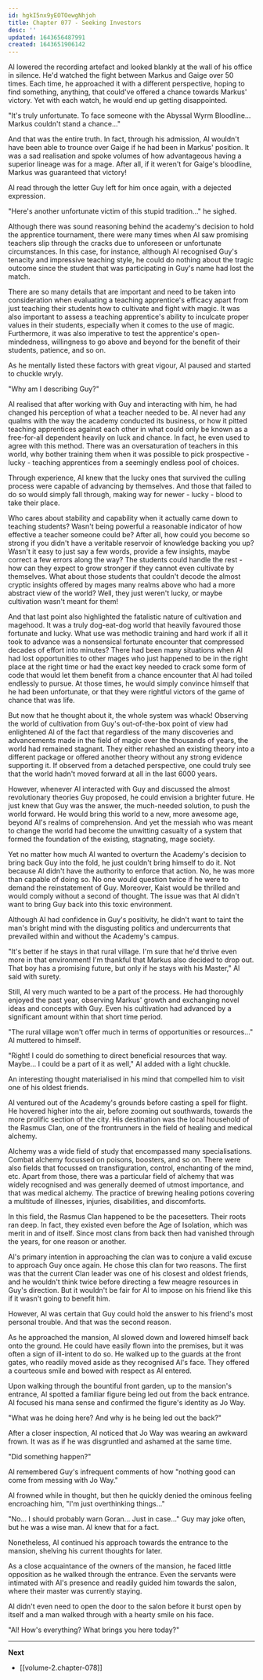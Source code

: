 ```yaml
---
id: hgkI5nx9yEOTOewgNhjoh
title: Chapter 077 - Seeking Investors
desc: ''
updated: 1643656487991
created: 1643651906142
---
```


Al lowered the recording artefact and looked blankly at the wall of his office in silence. He'd watched the fight between Markus and Gaige over 50 times. Each time, he approached it with a different perspective, hoping to find something, anything, that could've offered a chance towards Markus' victory. Yet with each watch, he would end up getting disappointed.

"It's truly unfortunate. To face someone with the Abyssal Wyrm Bloodline... Markus couldn't stand a chance..."

And that was the entire truth. In fact, through his admission, Al wouldn't have been able to trounce over Gaige if he had been in Markus' position. It was a sad realisation and spoke volumes of how advantageous having a superior lineage was for a mage. After all, if it weren't for Gaige's bloodline, Markus was guaranteed that victory!

Al read through the letter Guy left for him once again, with a dejected expression.

"Here's another unfortunate victim of this stupid tradition..." he sighed.

Although there was sound reasoning behind the academy's decision to hold the apprentice tournament, there were many times when Al saw promising teachers slip through the cracks due to unforeseen or unfortunate circumstances. In this case, for instance, although Al recognised Guy's tenacity and impressive teaching style, he could do nothing about the tragic outcome since the student that was participating in Guy's name had lost the match.

There are so many details that are important and need to be taken into consideration when evaluating a teaching apprentice's efficacy apart from just teaching their students how to cultivate and fight with magic. It was also important to assess a teaching apprentice's ability to inculcate proper values in their students, especially when it comes to the use of magic. Furthermore, it was also imperative to test the apprentice's open-mindedness, willingness to go above and beyond for the benefit of their students, patience, and so on.

As he mentally listed these factors with great vigour, Al paused and started to chuckle wryly.

"Why am I describing Guy?"

Al realised that after working with Guy and interacting with him, he had changed his perception of what a teacher needed to be. Al never had any qualms with the way the academy conducted its business, or how it pitted teaching apprentices against each other in what could only be known as a free-for-all dependent heavily on luck and chance. In fact, he even used to agree with this method. There was an oversaturation of teachers in this world, why bother training them when it was possible to pick prospective - lucky - teaching apprentices from a seemingly endless pool of choices.

Through experience, Al knew that the lucky ones that survived the culling process were capable of advancing by themselves. And those that failed to do so would simply fall through, making way for newer - lucky - blood to take their place.

Who cares about stability and capability when it actually came down to teaching students? Wasn't being powerful a reasonable indicator of how effective a teacher someone could be? After all, how could you become so strong if you didn't have a veritable reservoir of knowledge backing you up? Wasn't it easy to just say a few words, provide a few insights, maybe correct a few errors along the way? The students could handle the rest - how can they expect to grow stronger if they cannot even cultivate by themselves. What about those students that couldn't decode the almost cryptic insights offered by mages many realms above who had a more abstract view of the world? Well, they just weren't lucky, or maybe cultivation wasn't meant for them!

And that last point also highlighted the fatalistic nature of cultivation and magehood. It was a truly dog-eat-dog world that heavily favoured those fortunate and lucky. What use was methodic training and hard work if all it took to advance was a nonsensical fortunate encounter that compressed decades of effort into minutes? There had been many situations when Al had lost opportunities to other mages who just happened to be in the right place at the right time or had the exact key needed to crack some form of code that would let them benefit from a chance encounter that Al had toiled endlessly to pursue. At those times, he would simply convince himself that he had been unfortunate, or that they were rightful victors of the game of chance that was life.

But now that he thought about it, the whole system was whack! Observing the world of cultivation from Guy's out-of-the-box point of view had enlightened Al of the fact that regardless of the many discoveries and advancements made in the field of magic over the thousands of years, the world had remained stagnant. They either rehashed an existing theory into a different package or offered another theory without any strong evidence supporting it. If observed from a detached perspective, one could truly see that the world hadn't moved forward at all in the last 6000 years.

However, whenever Al interacted with Guy and discussed the almost revolutionary theories Guy proposed, he could envision a brighter future. He just knew that Guy was the answer, the much-needed solution, to push the world forward. He would bring this world to a new, more awesome age, beyond Al's realms of comprehension. And yet the messiah who was meant to change the world had become the unwitting casualty of a system that formed the foundation of the existing, stagnating, mage society.

Yet no matter how much Al wanted to overturn the Academy's decision to bring back Guy into the fold, he just couldn't bring himself to do it. Not because Al didn't have the authority to enforce that action. No, he was more than capable of doing so. No one would question twice if he were to demand the reinstatement of Guy. Moreover, Kaist would be thrilled and would comply without a second of thought. The issue was that Al didn't want to bring Guy back into this toxic environment.

Although Al had confidence in Guy's positivity, he didn't want to taint the man's bright mind with the disgusting politics and undercurrents that prevailed within and without the Academy's campus.

"It's better if he stays in that rural village. I'm sure that he'd thrive even more in that environment! I'm thankful that Markus also decided to drop out. That boy has a promising future, but only if he stays with his Master," Al said with surety.

Still, Al very much wanted to be a part of the process. He had thoroughly enjoyed the past year, observing Markus' growth and exchanging novel ideas and concepts with Guy. Even his cultivation had advanced by a significant amount within that short time period.

"The rural village won't offer much in terms of opportunities or resources..." Al muttered to himself.

"Right! I could do something to direct beneficial resources that way. Maybe... I could be a part of it as well," Al added with a light chuckle.

An interesting thought materialised in his mind that compelled him to visit one of his oldest friends.

Al ventured out of the Academy's grounds before casting a spell for flight. He hovered higher into the air, before zooming out southwards, towards the more prolific section of the city. His destination was the local household of the Rasmus Clan, one of the frontrunners in the field of healing and medical alchemy.

Alchemy was a wide field of study that encompassed many specialisations. Combat alchemy focussed on poisons, boosters, and so on. There were also fields that focussed on transfiguration, control, enchanting of the mind, etc. Apart from those, there was a particular field of alchemy that was widely recognised and was generally deemed of utmost importance, and that was medical alchemy. The practice of brewing healing potions covering a multitude of illnesses, injuries, disabilities, and discomforts.

In this field, the Rasmus Clan happened to be the pacesetters. Their roots ran deep. In fact, they existed even before the Age of Isolation, which was merit in and of itself. Since most clans from back then had vanished through the years, for one reason or another.

Al's primary intention in approaching the clan was to conjure a valid excuse to approach Guy once again. He chose this clan for two reasons. The first was that the current Clan leader was one of his closest and oldest friends, and he wouldn't think twice before directing a few meagre resources in Guy's direction. But it wouldn't be fair for Al to impose on his friend like this if it wasn't going to benefit him.

However, Al was certain that Guy could hold the answer to his friend's most personal trouble. And that was the second reason.

As he approached the mansion, Al slowed down and lowered himself back onto the ground. He could have easily flown into the premises, but it was often a sign of ill-intent to do so. He walked up to the guards at the front gates, who readily moved aside as they recognised Al's face. They offered a courteous smile and bowed with respect as Al entered.

Upon walking through the bountiful front garden, up to the mansion's entrance, Al spotted a familiar figure being led out from the back entrance. Al focused his mana sense and confirmed the figure's identity as Jo Way.

"What was he doing here? And why is he being led out the back?"

After a closer inspection, Al noticed that Jo Way was wearing an awkward frown. It was as if he was disgruntled and ashamed at the same time.

"Did something happen?"

Al remembered Guy's infrequent comments of how "nothing good can come from messing with Jo Way."

Al frowned while in thought, but then he quickly denied the ominous feeling encroaching him, "I'm just overthinking things..."

"No... I should probably warn Goran... Just in case..." Guy may joke often, but he was a wise man. Al knew that for a fact.

Nonetheless, Al continued his approach towards the entrance to the mansion, shelving his current thoughts for later.

As a close acquaintance of the owners of the mansion, he faced little opposition as he walked through the entrance. Even the servants were intimated with Al's presence and readily guided him towards the salon, where their master was currently staying.

Al didn't even need to open the door to the salon before it burst open by itself and a man walked through with a hearty smile on his face.

"Al! How's everything? What brings you here today?"

____

**Next**
* [[volume-2.chapter-078]]
